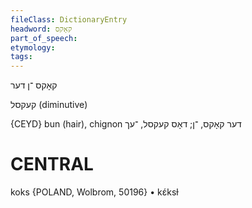 ```yaml
---
fileClass: DictionaryEntry
headword: קאָקס
part_of_speech: 
etymology: 
tags: 
---
```

קאָקס
־ן
דער

קעקסל
(diminutive)

{CEYD}
bun (hair), chignon דער קאָקס, ־ן; דאָס קעקסל, ־עך

CENTRAL
========

koks {POLAND, Wolbrom, 50196}
	•	kɛ́ksɫ
